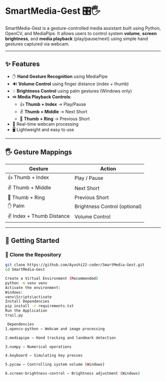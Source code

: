 # SmartMedia-Gest 🎛️🖐️

SmartMedia-Gest is a gesture-controlled media assistant built using Python, OpenCV, and MediaPipe. It allows users to control system **volume**, **screen brightness**, and **media playback** (play/pause/next) using simple hand gestures captured via webcam.

---

## ✨ Features

- ✋ **Hand Gesture Recognition** using MediaPipe
- 🔊 **Volume Control** using finger distance (index + thumb)
- 💡 **Brightness Control** using palm gestures (Windows only)
- ⏯️ **Media Playback Controls**:
  - 👍 **Thumb + Index** → Play/Pause
  - ✌️ **Thumb + Middle** → Next Short
  - 🤟 **Thumb + Ring** → Previous Short
- 🎥 Real-time webcam processing
- 🖥️ Lightweight and easy to use

---

## 🖐️ Gesture Mappings

| Gesture | Action           |
|--------|------------------|
| 👍 Thumb + Index | Play / Pause       |
| ✌️ Thumb + Middle | Next Short        |
| 🤟 Thumb + Ring   | Previous Short    |
| ✋ Palm             | Brightness Control (optional) |
| ✌️ Index + Thumb Distance | Volume Control |

---



## 🚀 Getting Started

### 🔁 Clone the Repository

```bash
git clone https://github.com/Ayushi22-coder/SmartMedia-Gest.git
cd SmartMedia-Gest

Create a Virtual Environment (Recommended)
python -m venv venv
Activate the environment:
Windows:
venv\Scripts\activate
Install Dependencies
pip install -r requirements.txt
Run the Application
trail.py

 Dependencies
1.opencv-python – Webcam and image processing

2.mediapipe – Hand tracking and landmark detection

3.numpy – Numerical operations

4.keyboard – Simulating key presses

5.pycaw – Controlling system volume (Windows)

6.screen-brightness-control – Brightness adjustment (Windows)

